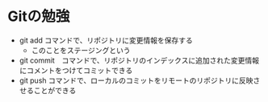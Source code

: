 # Gitの勉強
- git add コマンドで、リポジトリに変更情報を保存する
    - このことをステージングという
- git commit　コマンドで、リポジトリのインデックスに追加された変更情報にコメントをつけてコミットできる
- git push コマンドで、ローカルのコミットをリモートのリポジトリに反映させることができる
